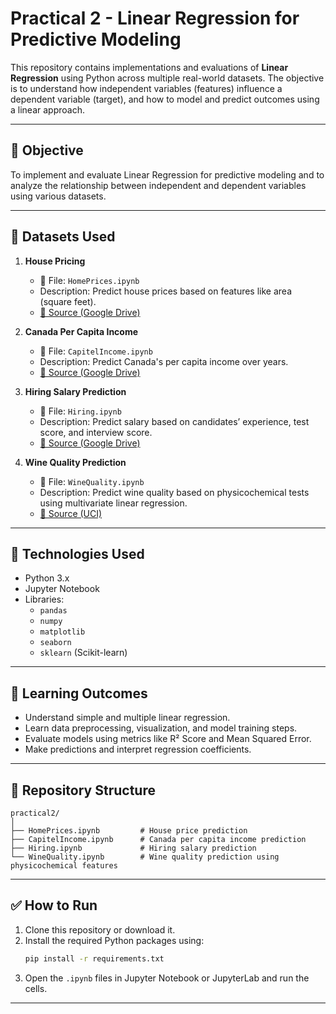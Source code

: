 # Practical 2 - Linear Regression for Predictive Modeling

This repository contains implementations and evaluations of **Linear Regression** using Python across multiple real-world datasets. The objective is to understand how independent variables (features) influence a dependent variable (target), and how to model and predict outcomes using a linear approach.

---

## 📌 Objective

To implement and evaluate Linear Regression for predictive modeling and to analyze the relationship between independent and dependent variables using various datasets.

---

## 🧪 Datasets Used

1. **House Pricing**  
   - 📄 File: `HomePrices.ipynb`  
   - Description: Predict house prices based on features like area (square feet).  
   - [📎 Source (Google Drive)](https://drive.google.com/file/d/1Ab4I_jisoKBAXt1a-vt91WiZ0gJelSti/view?usp=sharing)

2. **Canada Per Capita Income**  
   - 📄 File: `CapitelIncome.ipynb`  
   - Description: Predict Canada's per capita income over years.  
   - [📎 Source (Google Drive)](https://drive.google.com/file/d/1CXnL8d50zFBkaEtceutm1wq6X9C7p27A/view?usp=sharing)

3. **Hiring Salary Prediction**  
   - 📄 File: `Hiring.ipynb`  
   - Description: Predict salary based on candidates’ experience, test score, and interview score.  
   - [📎 Source (Google Drive)](https://drive.google.com/file/d/1GiabLvOsK0wpmHwjkCmi3PXu2mqvs2ig/view?usp=sharing)

4. **Wine Quality Prediction**  
   - 📄 File: `WineQuality.ipynb`  
   - Description: Predict wine quality based on physicochemical tests using multivariate linear regression.  
   - [📎 Source (UCI)](https://archive.ics.uci.edu/dataset/186/wine+quality)

---

## 🔧 Technologies Used

- Python 3.x
- Jupyter Notebook
- Libraries:
  - `pandas`
  - `numpy`
  - `matplotlib`
  - `seaborn`
  - `sklearn` (Scikit-learn)
---

## 🧠 Learning Outcomes

- Understand simple and multiple linear regression.
- Learn data preprocessing, visualization, and model training steps.
- Evaluate models using metrics like R² Score and Mean Squared Error.
- Make predictions and interpret regression coefficients.
---

## 📁 Repository Structure

```
practical2/
│
├── HomePrices.ipynb         # House price prediction
├── CapitelIncome.ipynb      # Canada per capita income prediction
├── Hiring.ipynb             # Hiring salary prediction
└── WineQuality.ipynb        # Wine quality prediction using physicochemical features
```

---

## ✅ How to Run

1. Clone this repository or download it.
2. Install the required Python packages using:
   ```bash
   pip install -r requirements.txt
   ```
3. Open the `.ipynb` files in Jupyter Notebook or JupyterLab and run the cells.

---